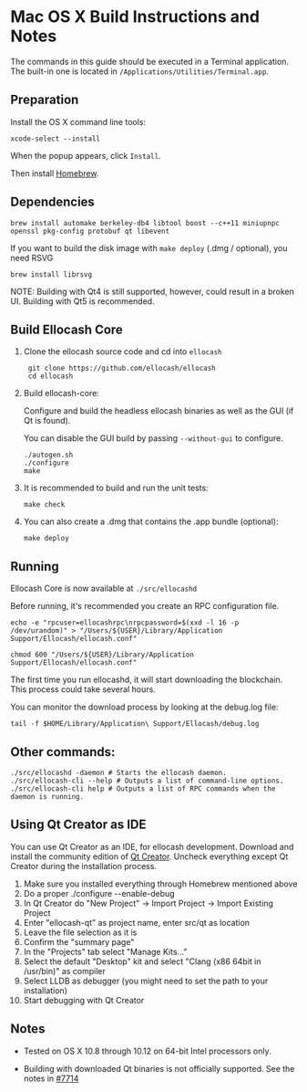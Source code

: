 Mac OS X Build Instructions and Notes
====================================
The commands in this guide should be executed in a Terminal application.
The built-in one is located in `/Applications/Utilities/Terminal.app`.

Preparation
-----------
Install the OS X command line tools:

`xcode-select --install`

When the popup appears, click `Install`.

Then install [Homebrew](https://brew.sh).

Dependencies
----------------------

    brew install automake berkeley-db4 libtool boost --c++11 miniupnpc openssl pkg-config protobuf qt libevent

If you want to build the disk image with `make deploy` (.dmg / optional), you need RSVG

    brew install librsvg

NOTE: Building with Qt4 is still supported, however, could result in a broken UI. Building with Qt5 is recommended.

Build Ellocash Core
------------------------

1. Clone the ellocash source code and cd into `ellocash`

        git clone https://github.com/ellocash/ellocash
        cd ellocash

2.  Build ellocash-core:

    Configure and build the headless ellocash binaries as well as the GUI (if Qt is found).

    You can disable the GUI build by passing `--without-gui` to configure.

        ./autogen.sh
        ./configure
        make

3.  It is recommended to build and run the unit tests:

        make check

4.  You can also create a .dmg that contains the .app bundle (optional):

        make deploy

Running
-------

Ellocash Core is now available at `./src/ellocashd`

Before running, it's recommended you create an RPC configuration file.

    echo -e "rpcuser=ellocashrpc\nrpcpassword=$(xxd -l 16 -p /dev/urandom)" > "/Users/${USER}/Library/Application Support/Ellocash/ellocash.conf"

    chmod 600 "/Users/${USER}/Library/Application Support/Ellocash/ellocash.conf"

The first time you run ellocashd, it will start downloading the blockchain. This process could take several hours.

You can monitor the download process by looking at the debug.log file:

    tail -f $HOME/Library/Application\ Support/Ellocash/debug.log

Other commands:
-------

    ./src/ellocashd -daemon # Starts the ellocash daemon.
    ./src/ellocash-cli --help # Outputs a list of command-line options.
    ./src/ellocash-cli help # Outputs a list of RPC commands when the daemon is running.

Using Qt Creator as IDE
------------------------
You can use Qt Creator as an IDE, for ellocash development.
Download and install the community edition of [Qt Creator](https://www.qt.io/download/).
Uncheck everything except Qt Creator during the installation process.

1. Make sure you installed everything through Homebrew mentioned above
2. Do a proper ./configure --enable-debug
3. In Qt Creator do "New Project" -> Import Project -> Import Existing Project
4. Enter "ellocash-qt" as project name, enter src/qt as location
5. Leave the file selection as it is
6. Confirm the "summary page"
7. In the "Projects" tab select "Manage Kits..."
8. Select the default "Desktop" kit and select "Clang (x86 64bit in /usr/bin)" as compiler
9. Select LLDB as debugger (you might need to set the path to your installation)
10. Start debugging with Qt Creator

Notes
-----

* Tested on OS X 10.8 through 10.12 on 64-bit Intel processors only.

* Building with downloaded Qt binaries is not officially supported. See the notes in [#7714](https://github.com/ellocash/ellocash/issues/7714)
